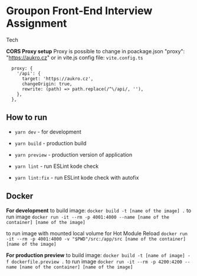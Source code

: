 # Groupon Front-End Interview Assignment

Tech 

**CORS Proxy setup**
Proxy is possible to change in poackage.json "proxy": "https://aukro.cz" or in vite.js config file:
`vite.config.ts`
```
  proxy: {
    '/api': {
      target: 'https://aukro.cz',
      changeOrigin: true,
      rewrite: (path) => path.replace(/^\/api/, ''),
    },
  },
```

## How to run
 - `yarn dev` - for development
 - `yarn build` - production build
 - `yarn preview` - production version of application

 - `yarn lint` - run ESLint kode check
 - `yarn lint:fix` - run ESLint kode check with autofix

## Docker

**For development**
to build image: `docker build -t [name of the image] .`
to run image `docker run -it --rm -p 4001:4000 --name [name of the container] [name of the image]`

to run image with mounted local volume for Hot Module Reload
`docker run -it --rm -p 4001:4000 -v "$PWD"/src:/app/src [name of the container] [name of the image]`

**For production preview**
to build image: `docker build -t [name of image] -f dockerfile.preview .`
to run image `docker run -it --rm -p 4200:4200 --name [name of the container] [name of the image]`